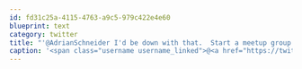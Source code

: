 ```yaml
---
id: fd31c25a-4115-4763-a9c5-979c422e4e60
blueprint: text
category: twitter
title: "'@AdrianSchneider I'd be down with that.  Start a meetup group for it!"
caption: '<span class="username username_linked">@<a href="https://twitter.com/AdrianSchneider" title="Adrian Schneider">AdrianSchneider</a></span> I''d be down with that.  Start a meetup group for it!'
---
```

